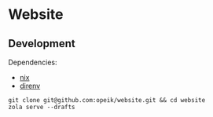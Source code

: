 # Website

## Development

Dependencies:

- [nix](https://nixos.org/download.html#nix-quick-install)
- [direnv](https://direnv.net/)

```
git clone git@github.com:opeik/website.git && cd website
zola serve --drafts
```

